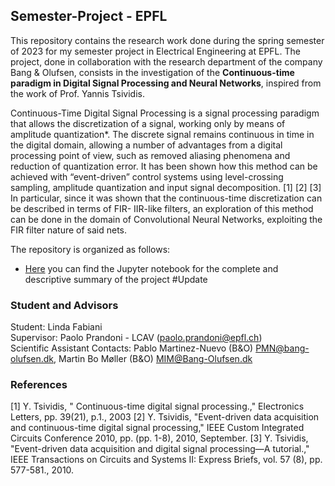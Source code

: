 ## Semester-Project - EPFL
This repository contains the research work done during the spring semester of 2023 for my semester project in Electrical Engineering at EPFL. 
The project, done in collaboration with the research department of the company Bang & Olufsen, consists in the investigation of the **Continuous-time paradigm in Digital Signal Processing and Neural Networks**, inspired from the work of Prof. Yannis Tsividis. 

Continuous-Time Digital Signal Processing is a signal processing paradigm that allows the discretization of a signal, working only by means of amplitude quantization*. The discrete signal remains continuous in time in the digital domain, allowing a number of advantages from a digital processing point of view, such as removed aliasing phenomena
and reduction of quantization error. It has been shown how this method can be achieved with “event-driven” control systems using level-crossing sampling, amplitude quantization and input signal decomposition. [1] [2] [3] In particular, since it was shown that the continuous-time discretization can be described in terms of FIR- IIR-like filters, an exploration of this method can be done in the domain of Convolutional Neural Networks, exploiting the FIR filter nature of said nets.

The repository is organized as follows: 
- [Here](https://github.com/lindafabs/Semester_Project/edit/main/README.md) you can find the Jupyter notebook for the complete and descriptive summary of the project #Update


### Student and Advisors
Student: Linda Fabiani\
Supervisor: Paolo Prandoni - LCAV (paolo.prandoni@epfl.ch)\
Scientific Assistant Contacts: Pablo Martinez-Nuevo (B&O) PMN@bang-olufsen.dk, Martin Bo Møller (B&O) MIM@Bang-Olufsen.dk

### References
[1] Y. Tsividis, " Continuous-time digital signal processing.," Electronics Letters, pp. 39(21), p.1., 2003
[2] Y. Tsividis, "Event-driven data acquisition and continuous-time digital signal processing," IEEE Custom Integrated Circuits Conference 2010, pp. (pp. 1-8),
2010, September.
[3] Y. Tsividis, "Event-driven data acquisition and digital signal processing—A tutorial.," IEEE Transactions on Circuits and Systems II: Express Briefs, vol. 57 (8),
pp. 577-581., 2010.
